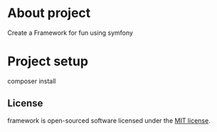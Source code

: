 # About project

Create a Framework for fun using symfony

# Project setup

composer install


## License

framework is open-sourced software licensed under the [MIT license](https://opensource.org/licenses/MIT).